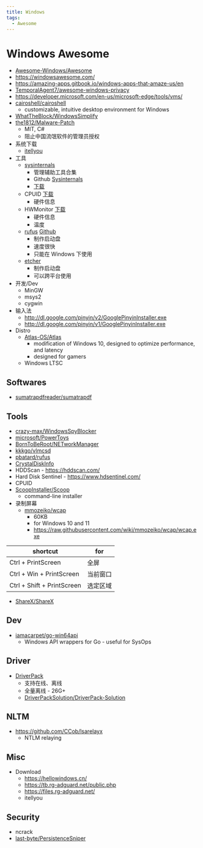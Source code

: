 ```yaml
---
title: Windows
tags:
  - Awesome
---
```


# Windows Awesome

- [Awesome-Windows/Awesome](https://github.com/Awesome-Windows/Awesome)
- https://windowsawesome.com/
- https://amazing-apps.gitbook.io/windows-apps-that-amaze-us/en
- [TemporalAgent7/awesome-windows-privacy](https://github.com/TemporalAgent7/awesome-windows-privacy)
- https://developer.microsoft.com/en-us/microsoft-edge/tools/vms/
- [cairoshell/cairoshell](https://github.com/cairoshell/cairoshell)
  - customizable, intuitive desktop environment for Windows
- [WhatTheBlock/WindowsSimplify](https://github.com/WhatTheBlock/WindowsSimplify)
- [the1812/Malware-Patch](https://github.com/the1812/Malware-Patch)
  - MIT, C#
  - 阻止中国流氓软件的管理员授权
- 系统下载
  - [itellyou](http://msdn.itellyou.cn/)
- 工具
  - [sysinternals](https://learn.microsoft.com/zh-cn/sysinternals/downloads/sysinternals-suite)
    - 管理辅助工具合集
    - Github [Sysinternals](https://github.com/Sysinternals)
    - [下载](https://download.sysinternals.com/files/SysinternalsSuite.zip)
  - CPUID [下载](http://www.cpuid.com/softwares/cpu-z.html)
    - 硬件信息
  - HWMonitor [下载](http://www.cpuid.com/softwares/hwmonitor.html)
    - 硬件信息
    - 温度
  - [rufus](https://rufus.akeo.ie/) [Github](https://github.com/pbatard/rufus)
    - 制作启动盘
    - 速度很快
    - 只能在 Windows 下使用
  - [etcher](https://etcher.io/)
    - 制作启动盘
    - 可以跨平台使用
- 开发/Dev
  - MinGW
  - msys2
  - cygwin
- 输入法
  - http://dl.google.com/pinyin/v2/GooglePinyinInstaller.exe
  - http://dl.google.com/pinyin/v1/GooglePinyinInstaller.exe
- Distro
  - [Atlas-OS/Atlas](https://github.com/Atlas-OS/Atlas)
    - modification of Windows 10, designed to optimize performance, and latency
    - designed for gamers
  - Windows LTSC

## Softwares

- [sumatrapdfreader/sumatrapdf](https://github.com/sumatrapdfreader/sumatrapdf)


## Tools

- [crazy-max/WindowsSpyBlocker](https://github.com/crazy-max/WindowsSpyBlocker)
- [microsoft/PowerToys](https://github.com/microsoft/PowerToys)
- [BornToBeRoot/NETworkManager](https://github.com/BornToBeRoot/NETworkManager)
- [kkkgo/vlmcsd](https://github.com/kkkgo/vlmcsd)
- [pbatard/rufus](https://github.com/pbatard/rufus)
- [CrystalDiskInfo](https://github.com/hiyohiyo/crystaldiskinfo)
- HDDScan - https://hddscan.com/
- Hard Disk Sentinel - https://www.hdsentinel.com/
- CPUID
- [ScoopInstaller/Scoop](https://github.com/ScoopInstaller/Scoop)
  - command-line installer
- 录制屏幕
  - [mmozeiko/wcap](https://github.com/mmozeiko/wcap)
    - 60KB
    - for Windows 10 and 11
    - https://raw.githubusercontent.com/wiki/mmozeiko/wcap/wcap.exe

| shortcut                   | for      |
| -------------------------- | -------- |
| Ctrl + PrintScreen         | 全屏     |
| Ctrl + Win + PrintScreen   | 当前窗口 |
| Ctrl + Shift + PrintScreen | 选定区域 |

- [ShareX/ShareX](https://github.com/ShareX/ShareX)

## Dev

- [iamacarpet/go-win64api](https://github.com/iamacarpet/go-win64api)
  - Windows API wrappers for Go - useful for SysOps

## Driver

- [DriverPack](https://drp.su)
  - 支持在线、离线
  - 全量离线 - 26G+
  - [DriverPackSolution/DriverPack-Solution](https://github.com/DriverPackSolution/DriverPack-Solution)

## NLTM

- https://github.com/CCob/lsarelayx
  - NTLM relaying

## Misc

- Download
  - https://hellowindows.cn/
  - https://tb.rg-adguard.net/public.php
  - https://files.rg-adguard.net/
  - itellyou

## Security

- ncrack
- [last-byte/PersistenceSniper](https://github.com/last-byte/PersistenceSniper)
